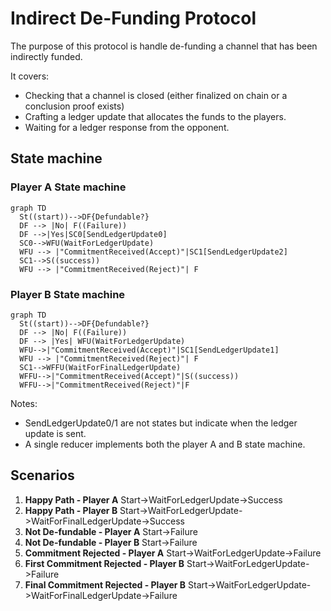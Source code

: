 # Indirect De-Funding Protocol

The purpose of this protocol is handle de-funding a channel that has been indirectly funded.

It covers:

- Checking that a channel is closed (either finalized on chain or a conclusion proof exists)
- Crafting a ledger update that allocates the funds to the players.
- Waiting for a ledger response from the opponent.

## State machine

### Player A State machine

```mermaid
graph TD
  St((start))-->DF{Defundable?}
  DF --> |No| F((Failure))
  DF -->|Yes|SC0[SendLedgerUpdate0]
  SC0-->WFU(WaitForLedgerUpdate)
  WFU --> |"CommitmentReceived(Accept)"|SC1[SendLedgerUpdate2]
  SC1-->S((success))
  WFU --> |"CommitmentReceived(Reject)"| F
```

### Player B State machine

```mermaid
graph TD
  St((start))-->DF{Defundable?}
  DF --> |No| F((Failure))
  DF --> |Yes| WFU(WaitForLedgerUpdate)
  WFU-->|"CommitmentReceived(Accept)"|SC1[SendLedgerUpdate1]
  WFU --> |"CommitmentReceived(Reject)"| F
  SC1-->WFFU(WaitForFinalLedgerUpdate)
  WFFU-->|"CommitmentReceived(Accept)"|S((success))
  WFFU-->|"CommitmentReceived(Reject)"|F

```

Notes:

- SendLedgerUpdate0/1 are not states but indicate when the ledger update is sent.
- A single reducer implements both the player A and B state machine.

## Scenarios

1. **Happy Path - Player A** Start->WaitForLedgerUpdate->Success
2. **Happy Path - Player B** Start->WaitForLedgerUpdate->WaitForFinalLedgerUpdate->Success
3. **Not De-fundable - Player A** Start->Failure
4. **Not De-fundable - Player B** Start->Failure
5. **Commitment Rejected - Player A** Start->WaitForLedgerUpdate->Failure
6. **First Commitment Rejected - Player B** Start->WaitForLedgerUpdate->Failure
7. **Final Commitment Rejected - Player B** Start->WaitForLedgerUpdate->WaitForFinalLedgerUpdate->Failure
